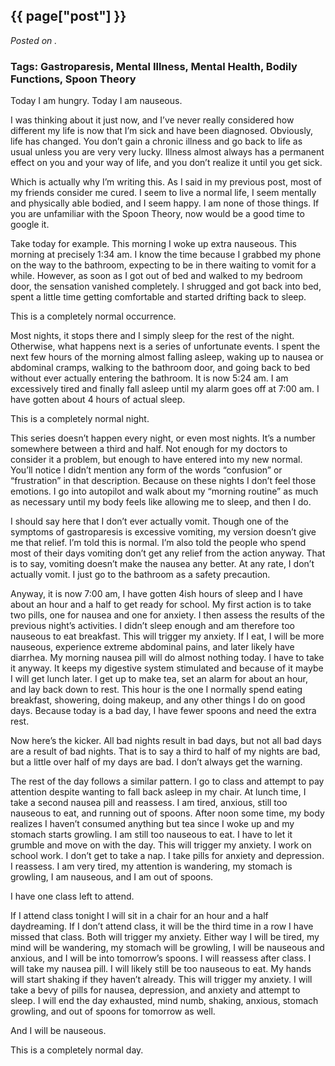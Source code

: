 

## {{ page["post"] }}

*Posted on <!--{ page["date"] }-->.*

### Tags: Gastroparesis, Mental Illness, Mental Health, Bodily Functions, Spoon Theory

Today I am hungry.  Today I am nauseous.

I was thinking about it just now, and I’ve never really considered how different my life is now that I’m sick and have been diagnosed.  Obviously, life has changed.  You don’t gain a chronic illness and go back to life as usual unless you are very very lucky.  Illness almost always has a permanent effect on you and your way of life, and you don’t realize it until you get sick.

Which is actually why I’m writing this.  As I said in my previous post, most of my friends consider me cured.  I seem to live a normal life, I seem mentally and physically able bodied, and I seem happy.  I am none of those things.  If you are unfamiliar with the Spoon Theory, now would be a good time to google it.

Take today for example.  This morning I woke up extra nauseous.  This morning at precisely 1:34 am.  I know the time because I grabbed my phone on the way to the bathroom, expecting to be in there waiting to vomit for a while.  However, as soon as I got out of bed and walked to my bedroom door, the sensation vanished completely.  I shrugged and got back into bed, spent a little time getting comfortable and started drifting back to sleep.

This is a completely normal occurrence.

Most nights, it stops there and I simply sleep for the rest of the night.  Otherwise, what happens next is a series of unfortunate events.  I spent the next few hours of the morning almost falling asleep, waking up to nausea or abdominal cramps, walking to the bathroom door, and going back to bed without ever actually entering the bathroom.  It is now 5:24 am.  I am excessively tired and finally fall asleep until my alarm goes off at 7:00 am.  I have gotten about 4 hours of actual sleep.

This is a completely normal night.

This series doesn’t happen every night, or even most nights.  It’s a number somewhere between a third and half.  Not enough for my doctors to consider it a problem, but enough to have entered into my new normal.  You’ll notice I didn’t mention any form of the words “confusion” or “frustration” in that description.  Because on these nights I don’t feel those emotions.  I go into autopilot and walk about my “morning routine” as much as necessary until my body feels like allowing me to sleep, and then I do.

I should say here that I don’t ever actually vomit.  Though one of the symptoms of gastroparesis is excessive vomiting, my version doesn’t give me that relief.  I’m told this is normal.  I’m also told the people who spend most of their days vomiting don’t get any relief from the action anyway.  That is to say, vomiting doesn’t make the nausea any better.  At any rate, I don’t actually vomit.  I just go to the bathroom as a safety precaution.  

Anyway, it is now 7:00 am, I have gotten 4ish hours of sleep and I have about an hour and a half to get ready for school.  My first action is to take two pills, one for nausea and one for anxiety.  I then assess the results of the previous night’s activities.  I didn’t sleep enough and am therefore too nauseous to eat breakfast.  This will trigger my anxiety.  If I eat, I will be more nauseous, experience extreme abdominal pains, and later likely have diarrhea.  My morning nausea pill will do almost nothing today.  I have to take it anyway.  It keeps my digestive system stimulated and because of it maybe I will get lunch later.  I get up to make tea, set an alarm for about an hour, and lay back down to rest.  This hour is the one I normally spend eating breakfast, showering, doing makeup, and any other things I do on good days.  Because today is a bad day, I have fewer spoons and need the extra rest.

Now here’s the kicker.  All bad nights result in bad days, but not all bad days are a result of bad nights.  That is to say a third to half of my nights are bad, but a little over half of my days are bad.  I don’t always get the warning.

The rest of the day follows a similar pattern.  I go to class and attempt to pay attention despite wanting to fall back asleep in my chair.  At lunch time, I take a second nausea pill and reassess.  I am tired, anxious, still too nauseous to eat, and running out of spoons.  After noon some time, my body realizes I haven’t consumed anything but tea since I woke up and my stomach starts growling.  I am still too nauseous to eat.  I have to let it grumble and move on with the day.  This will trigger my anxiety.  I work on school work.  I don’t get to take a nap.  I take pills for anxiety and depression.  I reassess.  I am very tired, my attention is wandering, my stomach is growling, I am nauseous, and I am out of spoons.  

I have one class left to attend.  

If I attend class tonight I will sit in a chair for an hour and a half daydreaming.  If I don’t attend class, it will be the third time in a row I have missed that class.  Both will trigger my anxiety.  Either way I will be tired, my mind will be wandering, my stomach will be growling, I will be nauseous and anxious, and I will be into tomorrow’s spoons.  I will reassess after class.  I will take my nausea pill.  I will likely still be too nauseous to eat.  My hands will start shaking if they haven’t already.  This will trigger my anxiety.  I will take a bevy of pills for nausea, depression, and anxiety and attempt to sleep.  I will end the day exhausted, mind numb, shaking, anxious, stomach growling, and out of spoons for tomorrow as well.  

And I will be nauseous.

This is a completely normal day.

